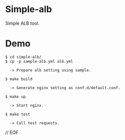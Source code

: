Simple-alb
====

Simple ALB tool.

# Demo

```
$ cd simple-alb/
$ cp -p sample-alb.yml alb.yml

  -> Prepare alb setting using sample.

$ make build

  -> Generate nginx setting as conf.d/default.conf.

$ make up

  -> Start nginx.

$ make test

  -> Call test requests.

```

// EOF
